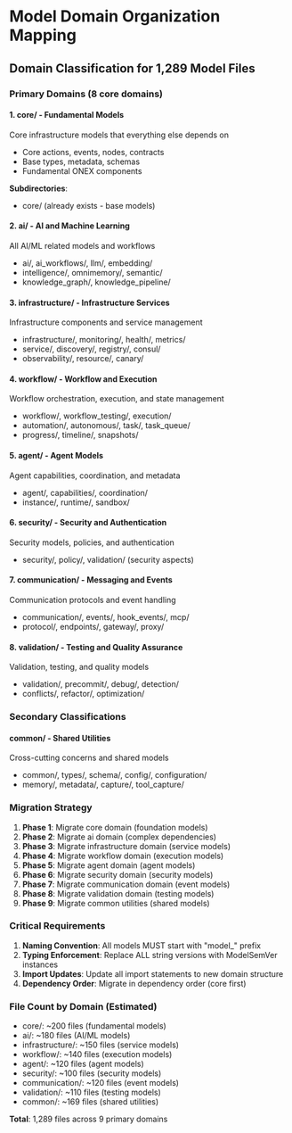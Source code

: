 # Model Domain Organization Mapping

## Domain Classification for 1,289 Model Files

### Primary Domains (8 core domains)

#### 1. **core/** - Fundamental Models
Core infrastructure models that everything else depends on
- Core actions, events, nodes, contracts
- Base types, metadata, schemas
- Fundamental ONEX components

**Subdirectories**:
- core/ (already exists - base models)

#### 2. **ai/** - AI and Machine Learning
All AI/ML related models and workflows
- ai/, ai_workflows/, llm/, embedding/
- intelligence/, omnimemory/, semantic/
- knowledge_graph/, knowledge_pipeline/

#### 3. **infrastructure/** - Infrastructure Services
Infrastructure components and service management
- infrastructure/, monitoring/, health/, metrics/
- service/, discovery/, registry/, consul/
- observability/, resource/, canary/

#### 4. **workflow/** - Workflow and Execution
Workflow orchestration, execution, and state management
- workflow/, workflow_testing/, execution/
- automation/, autonomous/, task/, task_queue/
- progress/, timeline/, snapshots/

#### 5. **agent/** - Agent Models
Agent capabilities, coordination, and metadata
- agent/, capabilities/, coordination/
- instance/, runtime/, sandbox/

#### 6. **security/** - Security and Authentication
Security models, policies, and authentication
- security/, policy/, validation/ (security aspects)

#### 7. **communication/** - Messaging and Events
Communication protocols and event handling
- communication/, events/, hook_events/, mcp/
- protocol/, endpoints/, gateway/, proxy/

#### 8. **validation/** - Testing and Quality Assurance
Validation, testing, and quality models
- validation/, precommit/, debug/, detection/
- conflicts/, refactor/, optimization/

### Secondary Classifications

#### **common/** - Shared Utilities
Cross-cutting concerns and shared models
- common/, types/, schema/, config/, configuration/
- memory/, metadata/, capture/, tool_capture/

### Migration Strategy

1. **Phase 1**: Migrate core domain (foundation models)
2. **Phase 2**: Migrate ai domain (complex dependencies)
3. **Phase 3**: Migrate infrastructure domain (service models)
4. **Phase 4**: Migrate workflow domain (execution models)
5. **Phase 5**: Migrate agent domain (agent models)
6. **Phase 6**: Migrate security domain (security models)
7. **Phase 7**: Migrate communication domain (event models)
8. **Phase 8**: Migrate validation domain (testing models)
9. **Phase 9**: Migrate common utilities (shared models)

### Critical Requirements

1. **Naming Convention**: All models MUST start with "model_" prefix
2. **Typing Enforcement**: Replace ALL string versions with ModelSemVer instances
3. **Import Updates**: Update all import statements to new domain structure
4. **Dependency Order**: Migrate in dependency order (core first)

### File Count by Domain (Estimated)

- core/: ~200 files (fundamental models)
- ai/: ~180 files (AI/ML models)
- infrastructure/: ~150 files (service models)
- workflow/: ~140 files (execution models)
- agent/: ~120 files (agent models)
- security/: ~100 files (security models)
- communication/: ~120 files (event models)
- validation/: ~110 files (testing models)
- common/: ~169 files (shared utilities)

**Total**: 1,289 files across 9 primary domains
